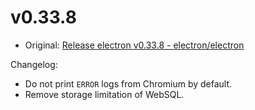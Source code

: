 # v0.33.8

* Original: [Release electron v0.33.8 - electron/electron](https://github.com/electron/electron/releases/tag/v0.33.8)

Changelog:

* Do not print `ERROR` logs from Chromium by default.
* Remove storage limitation of WebSQL.
